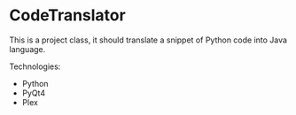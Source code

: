 # CodeTranslator
This is a project class, it should translate a snippet of Python code into Java language.

Technologies:
- Python
- PyQt4
- Plex
